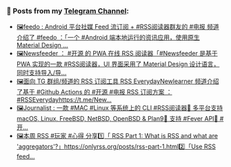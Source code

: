 ### 📰 Posts from my [Telegram Channel](https://t.me/s/aboutrss):
<!-- BLOG-POST-LIST:START -->
- [🖼feedo : Android 平台社媒 Feed 流订阅 + #RSS阅读器群友的 #电报 频道介绍了 #feedo ：「一个 #Android 端本地运行的资讯应用，使用原生 Material Design ...](https://t.me/aboutrss/1018)
- [🖼Newsfeeder ： #开源 的 PWA 在线 RSS 阅读器「#Newsfeeder 是基于 PWA 实现的一款 #RSS阅读器，UI 界面采用了 Material Design 设计语言，同时支持导入/导...](https://t.me/aboutrss/1017)
- [🖼面向 TG 群组/频道的 RSS 订阅工具 RSS EverydayNewlearner 频道介绍了基于 #Github Actions 的 #开源 #电报 RSS 订阅方案 ： #RSSEverydayhttps://t.me/New...](https://t.me/aboutrss/1016)
- [🖼Journalist : 一款 #MAC #Linux 等系统上的 CLI #RSS阅读器🔸 多平台支持 macOS, Linux, FreeBSD, NetBSD, OpenBSD & Plan9🔸 支持 #Fever API🔸 #开...](https://t.me/aboutrss/1015)
- [🖼本周 RSS #玩家 #心得 分享1️⃣「 RSS Part 1: What is RSS and what are 'aggregators'?」https://onlyrss.org/posts/rss-part-1.html2️⃣「Use RSS feed...](https://t.me/aboutrss/1014)
<!-- BLOG-POST-LIST:END -->

<!--
**AboutRSS/AboutRSS** is a ✨ _special_ ✨ repository because its `README.md` (this file) appears on your GitHub profile.

Here are some ideas to get you started:

- 🔭 I’m currently working on ...
- 🌱 I’m currently learning ...
- 👯 I’m looking to collaborate on ...
- 🤔 I’m looking for help with ...
- 💬 Ask me about ...
- 📫 How to reach me: ...
- 😄 Pronouns: ...
- ⚡ Fun fact: ...
-->
